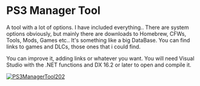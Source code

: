 # PS3 Manager Tool

A tool with a lot of options. I have included everything..
There are system options obviously, but mainly there are downloads to Homebrew, CFWs, Tools, Mods, Games etc..
It's something like a big DataBase. You can find links to games and DLCs, those ones that i could find.

You can improve it, adding links or whatever you want.
You will need Visual Studio with the .NET functions and DX 16.2 or later to open and compile it.



<a href="https://www.lizsrv.altervista.org/image.php?di=B14H" title="PS3ManagerTool202" ><img src="https://www.lizsrv.altervista.org/image.php?di=B14H" alt="PS3ManagerTool202" /></a>
